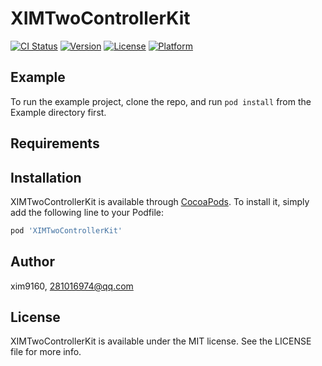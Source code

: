 # XIMTwoControllerKit

[![CI Status](https://img.shields.io/travis/xim9160/XIMTwoControllerKit.svg?style=flat)](https://travis-ci.org/xim9160/XIMTwoControllerKit)
[![Version](https://img.shields.io/cocoapods/v/XIMTwoControllerKit.svg?style=flat)](https://cocoapods.org/pods/XIMTwoControllerKit)
[![License](https://img.shields.io/cocoapods/l/XIMTwoControllerKit.svg?style=flat)](https://cocoapods.org/pods/XIMTwoControllerKit)
[![Platform](https://img.shields.io/cocoapods/p/XIMTwoControllerKit.svg?style=flat)](https://cocoapods.org/pods/XIMTwoControllerKit)

## Example

To run the example project, clone the repo, and run `pod install` from the Example directory first.

## Requirements

## Installation

XIMTwoControllerKit is available through [CocoaPods](https://cocoapods.org). To install
it, simply add the following line to your Podfile:

```ruby
pod 'XIMTwoControllerKit'
```

## Author

xim9160, 281016974@qq.com

## License

XIMTwoControllerKit is available under the MIT license. See the LICENSE file for more info.
